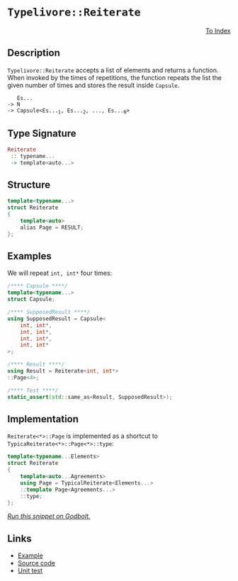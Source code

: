 <!-- Copyright 2024 Feng Mofan
SPDX-License-Identifier: Apache-2.0 -->

# `Typelivore::Reiterate`

<p style='text-align: right;'><a href="../../../facilities/metafunctions.md#typelivore-reiterate">To Index</a></p>

## Description

`Typelivore::Reiterate` accepts a list of elements and returns a function. When invoked by the times of repetitions, the function repeats the list the given number of times and stores the result inside `Capsule`.

<pre><code>   Es...
-> N
-> Capsule&lt;Es...<sub>1</sub>, Es...<sub>2</sub>, ..., Es...<sub>N</sub>&gt;</code></pre>

## Type Signature

```Haskell
Reiterate
 :: typename...
 -> template<auto...>
```

## Structure

```C++
template<typename...>
struct Reiterate
{
    template<auto>
    alias Page = RESULT;
};
```

## Examples

We will repeat `int, int*` four times:

```C++
/**** Capsule ****/
template<typename...>
struct Capsule;

/**** SupposedResult ****/
using SupposedResult = Capsule<
    int, int*,
    int, int*,
    int, int*,
    int, int*
>;

/**** Result ****/
using Result = Reiterate<int, int*>
::Page<4>;

/**** Test ****/
static_assert(std::same_as<Result, SupposedResult>);
```

## Implementation

`Reiterate<*>::Page` is implemented as a shortcut to `TypicaReiterate<*>::Page<*>::type`:

```C++
template<typename...Elements>
struct Reiterate
{
    template<auto...Agreements>
    using Page = TypicalReiterate<Elements...>
    ::template Page<Agreements...>
    ::type;
};
```

[*Run this snippet on Godbolt.*](https://godbolt.org/#z:OYLghAFBqd5QCxAYwPYBMCmBRdBLAF1QCcAaPECAMzwBtMA7AQwFtMQByARg9KtQYEAysib0QXACx8BBAKoBnTAAUAHpwAMvAFYTStJg1DIApACYAQuYukl9ZATwDKjdAGFUtAK4sGIAKwAzKSuADJ4DJgAcj4ARpjEIACc0gAOqAqETgwe3r4BwemZjgLhkTEs8Ykptpj2JQxCBEzEBLk%2BfkG19dlNLQRl0XEJydIKza3t%2BV3j/YMVVaMAlLaoXsTI7BwA9ABU%2BweHR8e72yYaAIJ7BwDUACKYqa6MyHiYCjeHZ5fXJ39H3wu5yuhxu2FUBFcFiYyAA1p8DoDISxUgZISZAm4CABPJ7MNgAOiJGOwwPGxC8DjBEKhMPhJgA7FYGXcMVZLsDkaimOjMcCbgKbly0ZgMVjcYxWJgiQSSTdkAYFB8PIImBEEqR%2BYKcXipTLsPQ2IIFMCSWSCBSqeDIQx0NC4WKVc11cQxQbMEaCAoZWbAqSOUytQLhTzRZidZLCUSLsBiJgPYwvWbLoKbl5MkYbgBZTzoG4Yu43J1qyKuzHuz3eomkG4xuMJ40%2Bv1s00slscn6gtxMVIKLz0BH7JEe7m88W6qOy5uXcmUghFnt9%2BjtoGd24AFVxeFEtAASphCAlQ4PTpyRyKxRH8dKiRXEybpxdZ1TN6lt2J94fiKHW%2ByLqmQzHJgvCIJt/X/QVn3nZRiFQIhlCYYBMHzQM20CP9gW2bYbmhJQFyUEAgyFc8f0xYCiBuABJZMIIFOMAEcvDwOMPggSj80CVlOJuDQliIqCbhguDUAQpCxWox9U0ZP9U1TdMImAIUJQ4wtu17fswzcX0ZMFRkuIwlNtRIoCQNQKiaNTBimJYm42JUgsbi4PjDIFAShPgxDNIk8CpMDFzZPkzMIxUhd1OXctDXvMCV18/TTR%2BbD92QdZMgAN2Q7sCKIwDNPIszvKIqzmPeWyzA4rTuMo5zaJuNzYI8sTMQK/zpKIuSM0U4KHOtWkHXDCVr0E%2BqRM88SbgAWhuMwSRAEAIws2SBVmnLs1zN1IsbaswQ2r1ovQoi9JXbLjNy0yZTreNKwWgVAsU0TkIc9yRsatwLobXbiWbfaAzijsQX%2BAGvkw0FKJRHaeWyE9AV%2BQGAcBM8wdI8dIxvAk72NGiBM/SFv3RAMdODE6xTy87Y0u%2B9rrTDrBM8kLX3fPcDxxpH0Y%2BqcfMFZaTppl63sraL/OWiUjrQgz/thxFgducFWFRZCgbXCWh3ioEzECCIFS8LByrQBhNlSJNHyl/ZQqXeXJcuHLLwGvVPvAgS1LNo7Fd2G4hC8VIikwdB9yXecFYuW63Y9r2ffeft5wcx2NLFIiIgIGt492TV/PjxPBGTuPBHTghM9T7ObiT00vrFmGbl9iOoeBIOK9oSPuOxo8xzTwuM5o2b7rFSRtJVsv13ef2LafZpHGQAB9JglQSAgIHGdBZoUKUJ4fNxa4T4PPYyb215JPj0I4FZaE4fxeD8DgtFIVBOC0yxrFqtYNgetWeFIAhNAPlZYQCSQCQ0AAOMwZgkhJC4P4f%2Bf8uAMgZNII%2BHBJC8BYBIDQGhSBnwvlfDgvAFAgBQW/c%2BB9SBwFgDARAIA1gEFSCBcglA0AojoAkKIUpOCqD/gANnGqwyQNxgDIGQI5H%2BZheDe0ICQPA88uAyEECIMQ7ApCSPkEoNQ79SC6AkQAd2/KkTgPBD7H1PsojBAB5EClD5yoCoDcFh7DOHcN4fwgkZUIAeDofQYg%2BZn5LF4HgrQKwIBIFoW%2BVx1CIABPoYkYAUgzB8DoDjbBEBYjKNiBEFo2JtG8CScwYg2JDGxG0JgBwaTSC0M9IYhgtBUn4NIFgWIXhgDdloLQbB3BeBYBYIYYA4hKn4DjA4PA6UmkX0wKofJIEtgv3jnUZRtA8CxG/FkjwWBlEWjwIg5ppB0rEFiFvB4bSjDTKMO/FYVADDAAUAANTeGowxeJCn8CkTuWR0g7kKJUOoSpqj9DtJQNYaw%2BgZnYMgCsVABtshNPGnPAsphb6WDMOgjZxAxHvHgCsOw%2BSGguFtFMPwEiwjqgWCMCRRQsgCCxXoIlDR5jDESBI1FvSBB9EmJ4DoehaUNAZQMPFVKWUTDaEy/INKeWUsqASlFD9NgSF0RwE%2BqCDGcEsWwjhXCeF8KkA42yuARFuPMIEJyXjDkrAQJgJgWBEgQE/iASQgQCRJECNAjQkgzCSFYcg/wrCkj6E4PA0giCdUElYVwVhf8kgQNYf4SQoCbWsJlZUjBWCcGv0OYQkhfiyEmKoRQEJqAXEMKYRwFoLBUoMnGkweUBhMxcCSASLgv8hH4CIAi8R8jpHiDkc8xQrzlG6CiRonsaTJXSrQbwIxaazEWKsYq0t7THKVurRoWyzjAkJHcYEMwniE34N8f4rNi6yAZtCa4lAZaIkgJQTQOuCQ4kJMqRklJhSb1ZJyXkgpazimJlKeU5R1Tan1MaYU1p7TOkX26WivpSLKlDJGZCQpEzYEX2mbMlJCytgX2Wasl%2BGytlKB2QBhSibjmIXOZc65jBbmyGbY8%2BR7alHvJAFEo93zoU2HgwCs1l8QUCDBRCziUKrAwrhQkBtSLAXdBA84CArhSU4ttEKxYhKMjEpyHy7FpByXZBkwSkTdLGg8sk5ptlgrOXCupbYHTSnuVzEM7J0V6xxVOQ9VK/RMa5XjpsQqKdFaq2/3VXWkgy7dXrp8Qao1JrKCSq9T6yt9qGT%2BCSFAwIDqnXhujegzgcbcGJqIaQ8hpjgn7pzWwTg%2BabEsAUKlPhqUPMinGLWzVYi9DPPIxIJ5sgqNvIvroYIPatHNP7Y5lLHBjEUJAjccxljiulfK5V0M4x53brCcuwIa7vEEJTXl3dNC5sHrK57MeFWkhjyqwQMeqhOHRPPcQS9iTklZLvdd7JuS0WFNfYId9FSgOYBqXUsQv61n/r2chlpxVen9OURB5KUG1kwamTMuZ2IkNLIRWh3gGHtkehwwcjdfATmEcwFcm5ayGsPKa5RxRbWdAgGCPRnjvzmPIrYw0Jp2w54Md4xYWFQ74WIpYyiuoom/DicxWZqT6B1PGdUySoXKn5MUssxp1lvRTN5GU/L%2BlBnyhcoFf0XTsxWii4lasGzsjevJaHc58bZWbh7YJId7zmq/NLf1aQQ1xqRisdgeF2jlbAiBH8GA8NyDvcMkDSby%2BqXbDxuW0sc1kh/DWsgQyZBf9JAgK4AAswUbYGBD66bzBAWP72cESH2Neeo/rIvdkC1QA%3D)

## Links

- [Example](../../../code/facilities/metafunctions/typelivore/reiterate/implementation.hpp)
- [Source code](../../../../conceptrodon/typelivore/reiterate.hpp)
- [Unit test](../../../../tests/unit/metafunctions/typelivore/reiterate.test.hpp)
